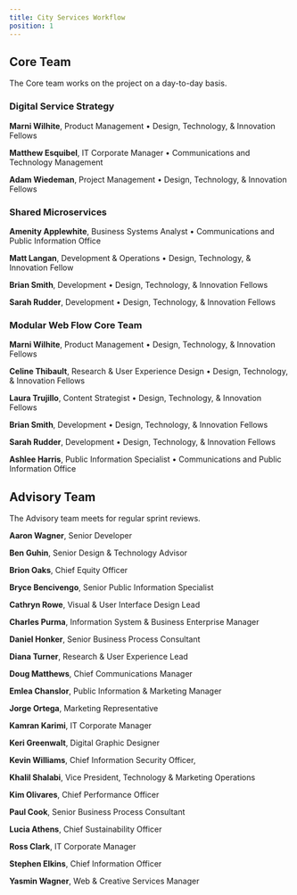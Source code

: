 ```yaml
---
title: City Services Workflow
position: 1
---
```


## Core Team

The Core team works on the project on a day-to-day basis.

### Digital Service Strategy


**Marni Wilhite**, Product Management • Design, Technology, & Innovation Fellows

**Matthew Esquibel**, IT Corporate Manager • Communications and Technology Management

**Adam Wiedeman**, Project Management • Design, Technology, & Innovation Fellows

### Shared Microservices


**Amenity Applewhite**, Business Systems Analyst • Communications and Public Information Office

**Matt Langan**, Development & Operations • Design, Technology, & Innovation Fellow

**Brian Smith**, Development • Design, Technology, & Innovation Fellows

**Sarah Rudder**, Development • Design, Technology, & Innovation Fellows

### Modular Web Flow Core Team


**Marni Wilhite**, Product Management • Design, Technology, & Innovation Fellows

**Celine Thibault**, Research & User Experience Design • Design, Technology, & Innovation Fellows

**Laura Trujillo**, Content Strategist • Design, Technology, & Innovation Fellows

**Brian Smith**, Development • Design, Technology, & Innovation Fellows

**Sarah Rudder**, Development • Design, Technology, & Innovation Fellows

**Ashlee Harris**, Public Information Specialist • Communications and Public Information Office

## Advisory Team

The Advisory team meets for regular sprint reviews.


**Aaron Wagner**, Senior Developer

**Ben Guhin**, Senior Design & Technology Advisor

**Brion Oaks**, Chief Equity Officer

**Bryce Bencivengo**, Senior Public Information Specialist

**Cathryn Rowe**, Visual & User Interface Design Lead

**Charles Purma**, Information System & Business Enterprise Manager

**Daniel Honker**, Senior Business Process Consultant

**Diana Turner**, Research & User Experience Lead

**Doug Matthews**, Chief Communications Manager

**Emlea Chanslor**, Public Information & Marketing Manager

**Jorge Ortega**, Marketing Representative

**Kamran Karimi**, IT Corporate Manager

**Keri Greenwalt**, Digital Graphic Designer

**Kevin Williams**, Chief Information Security Officer,

**Khalil Shalabi**, Vice President, Technology & Marketing Operations

**Kim Olivares**, Chief Performance Officer

**Paul Cook**, Senior Business Process Consultant

**Lucia Athens**, Chief Sustainability Officer

**Ross Clark**, IT Corporate Manager

**Stephen Elkins**, Chief Information Officer

**Yasmin Wagner**, Web & Creative Services Manager
